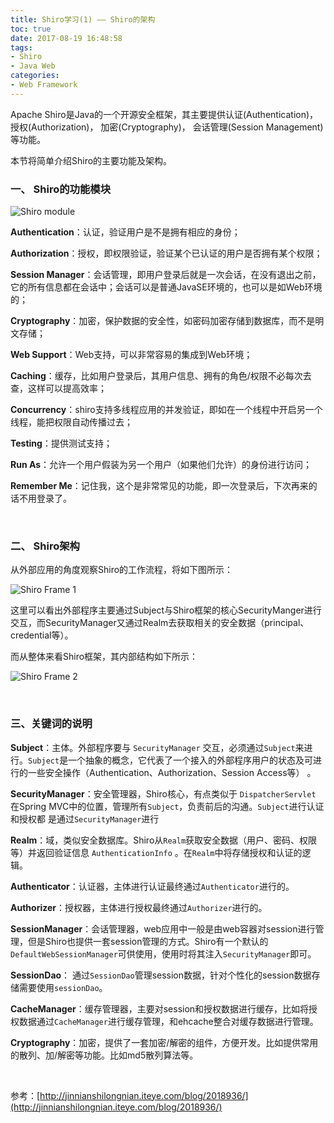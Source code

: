 ```yaml
---
title: Shiro学习(1) —— Shiro的架构
toc: true
date: 2017-08-19 16:48:58
tags: 
- Shiro
- Java Web
categories: 
- Web Framework
---
```


Apache Shiro是Java的一个开源安全框架，其主要提供认证(Authentication)， 授权(Authorization)， 加密(Cryptography)， 会话管理(Session Management)等功能。

本节将简单介绍Shiro的主要功能及架构。

<!-- more -->

### 一、 Shiro的功能模块 ###

![Shiro module](/images/Shiro/1/shiro_module.png "Shiro 结构图")

**Authentication**：认证，验证用户是不是拥有相应的身份；

**Authorization**：授权，即权限验证，验证某个已认证的用户是否拥有某个权限；

**Session Manager**：会话管理，即用户登录后就是一次会话，在没有退出之前，它的所有信息都在会话中；会话可以是普通JavaSE环境的，也可以是如Web环境的；

**Cryptography**：加密，保护数据的安全性，如密码加密存储到数据库，而不是明文存储；

**Web Support**：Web支持，可以非常容易的集成到Web环境；

**Caching**：缓存，比如用户登录后，其用户信息、拥有的角色/权限不必每次去查，这样可以提高效率；

**Concurrency**：shiro支持多线程应用的并发验证，即如在一个线程中开启另一个线程，能把权限自动传播过去；

**Testing**：提供测试支持；

**Run As**：允许一个用户假装为另一个用户（如果他们允许）的身份进行访问；

**Remember Me**：记住我，这个是非常常见的功能，即一次登录后，下次再来的话不用登录了。

<br />

### 二、 Shiro架构 ###

从外部应用的角度观察Shiro的工作流程，将如下图所示：

![Shiro Frame 1](/images/Shiro/1/shiro_frame_01.png "从外部看Shiro架构")

这里可以看出外部程序主要通过Subject与Shiro框架的核心SecurityManger进行交互，而SecurityManager又通过Realm去获取相关的安全数据（principal、credential等）。



而从整体来看Shiro框架，其内部结构如下所示：

![Shiro Frame 2](/images/Shiro/1/shiro_frame_02.png "从内部看Shiro架构")

<br />

### 三、关键词的说明 ###

**Subject**：主体。外部程序要与 `SecurityManager` 交互，必须通过`Subject`来进行。`Subject`是一个抽象的概念，它代表了一个接入的外部程序用户的状态及可进行的一些安全操作（Authentication、Authorization、Session Access等） 。

**SecurityManager**：安全管理器，Shiro核心，有点类似于 `DispatcherServlet` 在Spring MVC中的位置，管理所有`Subject`，负责前后的沟通。`Subject`进行认证和授权都 是通过`SecurityManager`进行

**Realm**：域，类似安全数据库。Shiro从`Realm`获取安全数据（用户、密码、权限等）并返回验证信息 `AuthenticationInfo` 。在`Realm`中将存储授权和认证的逻辑。

**Authenticator**：认证器，主体进行认证最终通过`Authenticator`进行的。

**Authorizer**：授权器，主体进行授权最终通过`Authorizer`进行的。

**SessionManager**：会话管理器，web应用中一般是由web容器对session进行管理，但是Shiro也提供一套session管理的方式。Shiro有一个默认的`DefaultWebSessionManager`可供使用，使用时将其注入`SecurityManager`即可。

**SessionDao**： 通过`SessionDao`管理session数据，针对个性化的session数据存储需要使用`sessionDao`。

**CacheManager**：缓存管理器，主要对session和授权数据进行缓存，比如将授权数据通过`CacheManager`进行缓存管理，和ehcache整合对缓存数据进行管理。

**Cryptography**：加密，提供了一套加密/解密的组件，方便开发。比如提供常用的散列、加/解密等功能。比如md5散列算法等。

<br />

参考：[http://jinnianshilongnian.iteye.com/blog/2018936/](http://jinnianshilongnian.iteye.com/blog/2018936/)